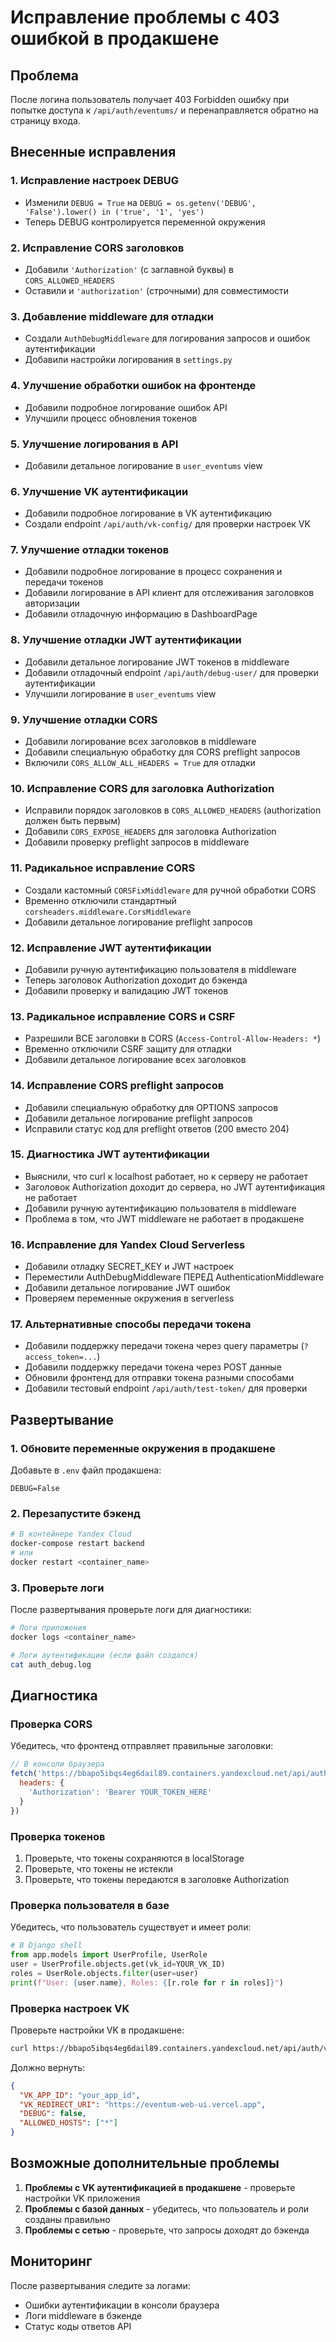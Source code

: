 # Исправление проблемы с 403 ошибкой в продакшене

## Проблема
После логина пользователь получает 403 Forbidden ошибку при попытке доступа к `/api/auth/eventums/` и перенаправляется обратно на страницу входа.

## Внесенные исправления

### 1. Исправление настроек DEBUG
- Изменили `DEBUG = True` на `DEBUG = os.getenv('DEBUG', 'False').lower() in ('true', '1', 'yes')`
- Теперь DEBUG контролируется переменной окружения

### 2. Исправление CORS заголовков
- Добавили `'Authorization'` (с заглавной буквы) в `CORS_ALLOWED_HEADERS`
- Оставили и `'authorization'` (строчными) для совместимости

### 3. Добавление middleware для отладки
- Создали `AuthDebugMiddleware` для логирования запросов и ошибок аутентификации
- Добавили настройки логирования в `settings.py`

### 4. Улучшение обработки ошибок на фронтенде
- Добавили подробное логирование ошибок API
- Улучшили процесс обновления токенов

### 5. Улучшение логирования в API
- Добавили детальное логирование в `user_eventums` view

### 6. Улучшение VK аутентификации
- Добавили подробное логирование в VK аутентификацию
- Создали endpoint `/api/auth/vk-config/` для проверки настроек VK

### 7. Улучшение отладки токенов
- Добавили подробное логирование в процесс сохранения и передачи токенов
- Добавили логирование в API клиент для отслеживания заголовков авторизации
- Добавили отладочную информацию в DashboardPage

### 8. Улучшение отладки JWT аутентификации
- Добавили детальное логирование JWT токенов в middleware
- Добавили отладочный endpoint `/api/auth/debug-user/` для проверки аутентификации
- Улучшили логирование в `user_eventums` view

### 9. Улучшение отладки CORS
- Добавили логирование всех заголовков в middleware
- Добавили специальную обработку для CORS preflight запросов
- Включили `CORS_ALLOW_ALL_HEADERS = True` для отладки

### 10. Исправление CORS для заголовка Authorization
- Исправили порядок заголовков в `CORS_ALLOWED_HEADERS` (authorization должен быть первым)
- Добавили `CORS_EXPOSE_HEADERS` для заголовка Authorization
- Добавили проверку preflight запросов в middleware

### 11. Радикальное исправление CORS
- Создали кастомный `CORSFixMiddleware` для ручной обработки CORS
- Временно отключили стандартный `corsheaders.middleware.CorsMiddleware`
- Добавили детальное логирование preflight запросов

### 12. Исправление JWT аутентификации
- Добавили ручную аутентификацию пользователя в middleware
- Теперь заголовок Authorization доходит до бэкенда
- Добавили проверку и валидацию JWT токенов

### 13. Радикальное исправление CORS и CSRF
- Разрешили ВСЕ заголовки в CORS (`Access-Control-Allow-Headers: *`)
- Временно отключили CSRF защиту для отладки
- Добавили детальное логирование всех заголовков

### 14. Исправление CORS preflight запросов
- Добавили специальную обработку для OPTIONS запросов
- Добавили детальное логирование preflight запросов
- Исправили статус код для preflight ответов (200 вместо 204)

### 15. Диагностика JWT аутентификации
- Выяснили, что curl к localhost работает, но к серверу не работает
- Заголовок Authorization доходит до сервера, но JWT аутентификация не работает
- Добавили ручную аутентификацию пользователя в middleware
- Проблема в том, что JWT middleware не работает в продакшене

### 16. Исправление для Yandex Cloud Serverless
- Добавили отладку SECRET_KEY и JWT настроек
- Переместили AuthDebugMiddleware ПЕРЕД AuthenticationMiddleware
- Добавили детальное логирование JWT ошибок
- Проверяем переменные окружения в serverless

### 17. Альтернативные способы передачи токена
- Добавили поддержку передачи токена через query параметры (`?access_token=...`)
- Добавили поддержку передачи токена через POST данные
- Обновили фронтенд для отправки токена разными способами
- Добавили тестовый endpoint `/api/auth/test-token/` для проверки

## Развертывание

### 1. Обновите переменные окружения в продакшене
Добавьте в `.env` файл продакшена:
```env
DEBUG=False
```

### 2. Перезапустите бэкенд
```bash
# В контейнере Yandex Cloud
docker-compose restart backend
# или
docker restart <container_name>
```

### 3. Проверьте логи
После развертывания проверьте логи для диагностики:
```bash
# Логи приложения
docker logs <container_name>

# Логи аутентификации (если файл создался)
cat auth_debug.log
```

## Диагностика

### Проверка CORS
Убедитесь, что фронтенд отправляет правильные заголовки:
```javascript
// В консоли браузера
fetch('https://bbapo5ibqs4eg6dail89.containers.yandexcloud.net/api/auth/eventums/', {
  headers: {
    'Authorization': 'Bearer YOUR_TOKEN_HERE'
  }
})
```

### Проверка токенов
1. Проверьте, что токены сохраняются в localStorage
2. Проверьте, что токены не истекли
3. Проверьте, что токены передаются в заголовке Authorization

### Проверка пользователя в базе
Убедитесь, что пользователь существует и имеет роли:
```python
# В Django shell
from app.models import UserProfile, UserRole
user = UserProfile.objects.get(vk_id=YOUR_VK_ID)
roles = UserRole.objects.filter(user=user)
print(f"User: {user.name}, Roles: {[r.role for r in roles]}")
```

### Проверка настроек VK
Проверьте настройки VK в продакшене:
```bash
curl https://bbapo5ibqs4eg6dail89.containers.yandexcloud.net/api/auth/vk-config/
```

Должно вернуть:
```json
{
  "VK_APP_ID": "your_app_id",
  "VK_REDIRECT_URI": "https://eventum-web-ui.vercel.app",
  "DEBUG": false,
  "ALLOWED_HOSTS": ["*"]
}
```

## Возможные дополнительные проблемы

1. **Проблемы с VK аутентификацией в продакшене** - проверьте настройки VK приложения
2. **Проблемы с базой данных** - убедитесь, что пользователь и роли созданы правильно
3. **Проблемы с сетью** - проверьте, что запросы доходят до бэкенда

## Мониторинг

После развертывания следите за логами:
- Ошибки аутентификации в консоли браузера
- Логи middleware в бэкенде
- Статус коды ответов API
